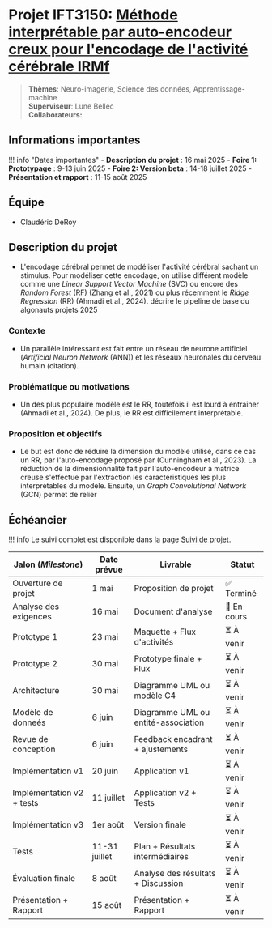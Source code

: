 # Projet IFT3150: [Méthode interprétable par auto-encodeur creux pour l'encodage de l'activité cérébrale IRMf](https://github.com/neurok8050/template-projet)

> **Thèmes**: Neuro-imagerie, Science des données, Apprentissage-machine  
> **Superviseur**: Lune Bellec  
> **Collaborateurs:** 

## Informations importantes

!!! info "Dates importantes"
    - **Description du projet** : 16 mai 2025
        - **Foire 1: Prototypage** : 9-13 juin 2025
        - **Foire 2: Version beta** : 14-18 juillet 2025
        - **Présentation et rapport** : 11-15 août 2025

## Équipe

- Claudéric DeRoy

## Description du projet
- L'encodage cérébral permet de modéliser l'activité cérébral sachant un stimulus. Pour modéliser cette encodage, on utilise différent modèle comme une *Linear Support Vector Machine* (SVC) ou encore des *Random Forest* (RF) (Zhang et al., 2021) ou plus récemment le *Ridge Regression* (RR) (Ahmadi et al., 2024). décrire le pipeline de base du algonauts projets 2025

### Contexte
- Un parallèle intéressant est fait entre un réseau de neurone artificiel (*Artificial Neuron Network* (ANN)) et les réseaux neuronales du cerveau humain (citation).
### Problématique ou motivations
- Un des plus populaire modèle est le RR, toutefois il est lourd à entraîner (Ahmadi et al., 2024). De plus, le RR est difficilement interprétable.

### Proposition et objectifs
- Le but est donc de réduire la dimension du modèle utilisé, dans ce cas un RR,  par l'auto-encodage proposé par (Cunningham et al., 2023). La réduction de la dimensionnalité fait par l'auto-encodeur à matrice creuse s'effectue par l'extraction les caractéristiques les plus interprétables du modèle. Ensuite, un *Graph Convolutional Network* (GCN) permet de relier 

## Échéancier

!!! info
    Le suivi complet est disponible dans la page [Suivi de projet](suivi.md).

| Jalon (*Milestone*)            | Date prévue   | Livrable                            | Statut      |
|--------------------------------|---------------|-------------------------------------|-------------|
| Ouverture de projet            | 1 mai         | Proposition de projet               | ✅ Terminé  |
| Analyse des exigences          | 16 mai        | Document d'analyse                  | 🔄 En cours |
| Prototype 1                    | 23 mai        | Maquette + Flux d'activités         | ⏳ À venir  |
| Prototype 2                    | 30 mai        | Prototype finale + Flux             | ⏳ À venir  |
| Architecture                   | 30 mai        | Diagramme UML ou modèle C4          | ⏳ À venir  |
| Modèle de donneés              | 6 juin        | Diagramme UML ou entité-association | ⏳ À venir  |
| Revue de conception            | 6 juin        | Feedback encadrant + ajustements    | ⏳ À venir  |
| Implémentation v1              | 20 juin       | Application v1                      | ⏳ À venir  |
| Implémentation v2 + tests      | 11 juillet    | Application v2 + Tests              | ⏳ À venir  |
| Implémentation v3              | 1er août      | Version finale                      | ⏳ À venir  |
| Tests                          | 11-31 juillet | Plan + Résultats intermédiaires     | ⏳ À venir  |
| Évaluation finale              | 8 août        | Analyse des résultats + Discussion  | ⏳ À venir  |
| Présentation + Rapport         | 15 août       | Présentation + Rapport              | ⏳ À venir  |
